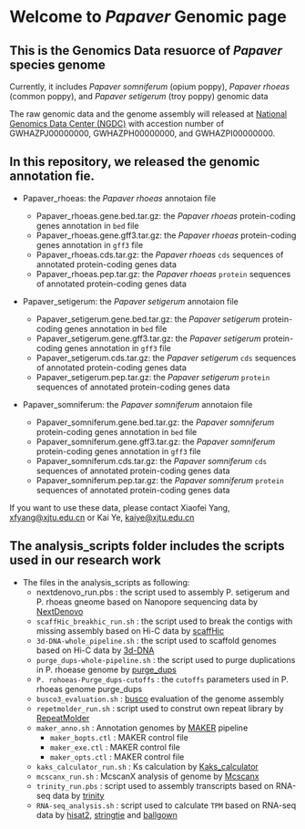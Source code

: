# Welcome to _Papaver_ Genomic page

## This is the Genomics Data resuorce of _Papaver_ species genome

Currently, it includes _Papaver somniferum_ (opium poppy), _Papaver rhoeas_ (common poppy), and _Papaver setigerum_ (troy poppy) genomic data

The raw genomic data and the genome assembly will released at [National Genomics Data Center (NGDC)](https://bigd.big.ac.cn) with accestion number of GWHAZPJ00000000, GWHAZPH00000000, and GWHAZPI00000000.

## In this repository, we released the genomic annotation fie.

- Papaver_rhoeas: the _Papaver rhoeas_ annotaion file
  - Papaver_rhoeas.gene.bed.tar.gz: the _Papaver rhoeas_ protein-coding genes annotation in `bed` file
  - Papaver_rhoeas.gene.gff3.tar.gz: the _Papaver rhoeas_ protein-coding genes annotation in `gff3` file
  - Papaver_rhoeas.cds.tar.gz: the _Papaver rhoeas_ `cds` sequences of annotated protein-coding genes data
  - Papaver_rhoeas.pep.tar.gz: the _Papaver rhoeas_ `protein` sequences of annotated protein-coding genes data

- Papaver_setigerum: the _Papaver setigerum_ annotaion file
  - Papaver_setigerum.gene.bed.tar.gz: the _Papaver setigerum_ protein-coding genes annotation in `bed` file
  - Papaver_setigerum.gene.gff3.tar.gz: the _Papaver setigerum_ protein-coding genes annotation in `gff3` file
  - Papaver_setigerum.cds.tar.gz: the _Papaver setigerum_ `cds` sequences of annotated protein-coding genes data
  - Papaver_setigerum.pep.tar.gz: the _Papaver setigerum_ `protein` sequences of annotated protein-coding genes data
  
- Papaver_somniferum: the _Papaver somniferum_ annotaion file
  - Papaver_somniferum.gene.bed.tar.gz: the _Papaver somniferum_ protein-coding genes annotation in `bed` file
  - Papaver_somniferum.gene.gff3.tar.gz: the _Papaver somniferum_ protein-coding genes annotation in `gff3` file
  - Papaver_somniferum.cds.tar.gz: the _Papaver somniferum_ `cds` sequences of annotated protein-coding genes data
  - Papaver_somniferum.pep.tar.gz: the _Papaver somniferum_ `protein` sequences of annotated protein-coding genes data


If you want to use these data, please contact Xiaofei Yang, xfyang@xjtu.edu.cn or Kai Ye, kaiye@xjtu.edu.cn 


## The analysis_scripts folder includes the scripts used in our research work

 - The files in the analysis_scripts as following:
   - nextdenovo_run.pbs  : the script used to assembly P. setigerum and P. rhoeas gneome based on Nanopore sequencing data by [NextDenovo](https://github.com/Nextomics/NextDenovo)
   - `scaffHic_breakhic_run.sh` : the script used to break the contigs with missing assembly based on Hi-C data by [scaffHic](https://github.com/wtsi-hpag/scaffHiC)
   - `3d-DNA-whole_pipeline.sh` : the script used to scaffold genomes based on Hi-C data by [3d-DNA](https://github.com/aidenlab/3d-dna)
   - `purge_dups-whole-pipeline.sh` : the script used to purge duplications in P. rhoease genome by [purge_dups](https://github.com/dfguan/purge_dups)
   - `P. rohoeas-Purge_dups-cutoffs`  : the `cutoffs` parameters used in P. rhoeas genome purge_dups
   - `busco3_evaluation.sh`  : [busco](https://busco-archive.ezlab.org/v3/) evaluation of the genome assembly 
   - `repetmolder_run.sh`  : script used to construt own repeat library by [RepeatMolder](http://www.repeatmasker.org/RepeatModeler/)
   - `maker_anno.sh` : Annotation genomes by [MAKER](http://www.yandell-lab.org/software/maker.html) pipeline
     - `maker_bopts.ctl`   : MAKER control file
     - `maker_exe.ctl` : MAKER control file
     - `maker_opts.ctl` : MAKER control file
   - `kaks_calculator_run.sh`  : Ks calculation by [Kaks_calculator](https://bigd.big.ac.cn/tools/kaks)
   - `mcscanx_run.sh` : McscanX analysis of genome by [Mcscanx](https://github.com/wyp1125/MCScanx)
   - `trinity_run.pbs` : script used to assembly transcripts based on RNA-seq data by [trinity](https://rnabio.org/module-06-trinity/0006/02/01/Trinity_Assembly_And_Analysis/)
   - `RNA-seq_analysis.sh` : script used to calculate `TPM` based on RNA-seq data by [hisat2](https://daehwankimlab.github.io/hisat2/), [stringtie](http://ccb.jhu.edu/software/stringtie/) and [ballgown](https://github.com/alyssafrazee/ballgown)
